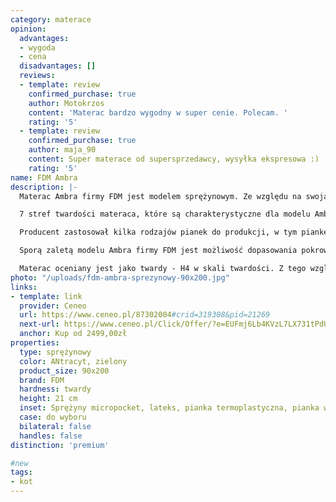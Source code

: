 ```yaml
---
category: materace
opinion:
  advantages:
  - wygoda
  - cena
  disadvantages: []
  reviews:
  - template: review
    confirmed_purchase: true
    author: Motokrzos
    content: 'Materac bardzo wygodny w super cenie. Polecam. '
    rating: '5'
  - template: review
    confirmed_purchase: true
    author: maja_90
    content: Super materace od supersprzedawcy, wysyłka ekspresowa :)
    rating: '5'
name: FDM Ambra
description: |-
  Materac Ambra firmy FDM jest modelem sprężynowym. Ze względu na swoją niewielką szerokość jest on produktem przeznaczonym dla jednej osoby. Producent zastosował wiele materiałów w celu zapewnienia wyjątkowego komfortu użytkowania. Innowacją są w tym przypadku sprężyny określane jako micropocket - mają tylko nieco ponad 2 cm szerokości. Dzięki temu wewnątrz materaca znajduje się ponad 1000 punktów podparcia, co zdarza się bardzo rzadko.

  7 stref twardości materaca, które są charakterystyczne dla modelu Ambra, gwarantuje, że wszystkie części ciała mają idealne podłoże. Takie rozwiązanie sprawia, że produkt idealnie dopasowuje się do sylwetki, zapewniając komfortowy i zdrowy wypoczynek. Nie ma większego znaczenia waga użytkownika, co często zdarza się w innych modelach.

  Producent zastosował kilka rodzajów pianek do produkcji, w tym piankę termoelastyczną oraz piankę wysokoelastyczną. Warstwa lateksu oraz żelu chłodzącego zapewnia właściwą termoregulację podczas snu, dzięki czemu użytkownikowi nie będzie ani za gorąco, ani za zimno. Materac sprawdza się zatem niezależnie od pory roku.

  Sporą zaletą modelu Ambra firmy FDM jest możliwość dopasowania pokrowca według własnych potrzeb. Podstawowy wzór jest wykonany z poliestru, jednak można dobrać także inne pokrycie - aloesowe lub z nitkami srebra. Wybór konkretnego rodzaju pokrowca wpływa na cenę materaca - im lepsza jakość, tym również wyższa cena. Z uwagi na własne zdrowie warto jednak wybierać te pokrowce, które charakteryzują się lepszymi właściwościami.

  Materac oceniany jest jako twardy - H4 w skali twardości. Z tego względu produkt sprawdzi się najlepiej dla użytkowników o cięższej wadze. Lżejsze osoby mogą odbierać go jako zbyt twardy. Te odczucia są jednak indywidualną kwestią uzależnioną od własnych preferencji.
photo: "/uploads/fdm-ambra-sprezynowy-90x200.jpg"
links:
- template: link
  provider: Ceneo
  url: https://www.ceneo.pl/87302004#crid=319308&pid=21269
  next-url: https://www.ceneo.pl/Click/Offer/?e=EUFmj6Lb4KVzL7LX731tPdUdnLNv22h6RYOFaKhjMLRrpvSAVQWpymgDfJNmUa3IoFXWzlHj1mHX-xyF5U-7b1B85ZET95apmWI9yt3KklDLHumjUXYQC_nvohlXdxd4gZjQdaKT6dS0hB2pyG0gcqVQTMJZBQ3dpVBMwlkFDd25dOa-LJtP5oi9D3l6sBAFpVBMwlkFDd1lQuT1lZpu37gxTDhQyjqBwU0MccliSuVe_nuNwC_HmSXN_8deV3267HkGVD1K6ReAOB97qiAY_nJO5JjGeuVexf-GtpZvge5E_N1j77qxJkgUe3LeiM1QXib7AVyztf8=&a=2&rc=notset
  anchor: Kup od 2499,00zł
properties:
  type: sprężynowy
  color: ANtracyt, zielony
  product_size: 90x200
  brand: FDM
  hardness: twardy
  height: 21 cm
  inset: Sprężyny micropocket, lateks, pianka termoplastyczna, pianka wysokoelastyczna
  case: do wyboru
  bilateral: false
  handles: false
distinction: 'premium'

#new
tags:
- kot
---
```

